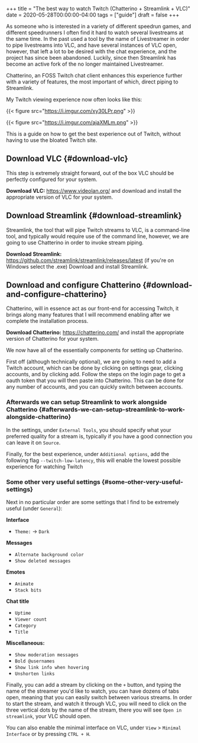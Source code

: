 +++
title = "The best way to watch Twitch (Chatterino + Streamlink + VLC)"
date = 2020-05-28T00:00:00-04:00
tags = ["guide"]
draft = false
+++

As someone who is interested in a variety of different speedrun games,
and different speedrunners I often find it hard to watch several
livestreams at the same time. In the past used a tool by the name of
Livestreamer in order to pipe livestreams into VLC, and have several
instances of VLC open, however, that left a lot to be desired with the
chat experience, and the project has since been abandoned. Luckily,
since then Streamlink has become an active fork of the no longer
maintained Livestreamer.

Chatterino, an FOSS Twitch chat client enhances this experience
further with a variety of features, the most important of which,
direct piping to Streamlink.

My Twitch viewing experience now often looks like this:

{{< figure src="https://i.imgur.com/xy30LPr.png" >}}

{{< figure src="https://i.imgur.com/ajaXMLm.png" >}}

This is a guide on how to get the best experience out of Twitch,
without having to use the bloated Twitch site.


## Download VLC {#download-vlc}

This step is extremely straight forward, out of the box VLC should be
perfectly configured for your system.

**Download VLC:** <https://www.videolan.org/> and download and install the appropriate version
of VLC for your system.


## Download Streamlink {#download-streamlink}

Streamlink, the tool that will pipe Twitch streams to VLC, is a
command-line tool, and typically would require use of the command
line, however, we are going to use Chatterino in order to invoke
stream piping.

**Download Streamlink:**
  <https://github.com/streamlink/streamlink/releases/latest> (if you're
  on Windows select the .exe) Download and install Streamlink.


## Download and configure Chatterino {#download-and-configure-chatterino}

Chatterino, will in essence act as our front-end for accessing Twitch,
it brings along many features that I will recommend enabling after we
complete the installation process.

**Download Chatterino:** <https://chatterino.com/> and install the
  appropriate version of Chatterino for your system.

We now have all of the essentially components for setting up
Chatterino.

First off (although technically optional), we are going to
need to add a Twitch account, which can be done by clicking on
settings gear, clicking accounts, and by clicking add. Follow the
steps on the login page to get a oauth token that you will then paste
into Chatterino. This can be done for any number of accounts, and you
can quickly switch between accounts.


### Afterwards we can setup Streamlink to work alongside Chatterino {#afterwards-we-can-setup-streamlink-to-work-alongside-chatterino}

In the settings, under `External Tools`, you should specify what your
preferred quality for a stream is, typically if you have a good
connection you can leave it on `Source`.

Finally, for the best experience, under `Additional options`, add the
following flag `--twitch-low-latency`, this will enable the lowest
possible experience for watching Twitch


### Some other very useful settings {#some-other-very-useful-settings}

Next in no particular order are some settings that I find to be
extremely useful (under `General`):

**Interface**

-   `Theme:` -> `Dark`

**Messages**

-   `Alternate background color`
-   `Show deleted messages`

**Emotes**

-   `Animate`
-   `Stack bits`

**Chat title**

-   `Uptime`
-   `Viewer count`
-   `Category`
-   `Title`

**Miscellaneous:**

-   `Show moderation messages`
-   `Bold @usernames`
-   `Show link info when hovering`
-   `Unshorten links`

Finally, you can add a stream by clicking on the `+` button, and typing
the name of the streamer you'd like to watch, you can have dozens of
tabs open, meaning that you can easily switch between various
streams. In order to start the stream, and watch it through VLC, you
will need to click on the three vertical dots by the name of the
stream, there you will see `Open in streamlink`, your VLC should open.

You can also enable the minimal interface on VLC, under `View` >
`Minimal Interface` or by pressing `CTRL + H`.